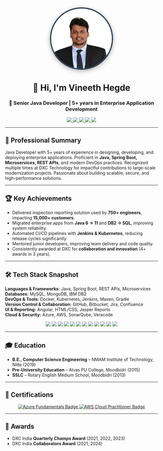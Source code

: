 <p align="center">
  <img src="Vineeth-Hegde.jpg" 
       alt="Vineeth Hegde" 
       width="200" 
       style="border-radius:50%; border: 4px solid #2e4053; box-shadow: 0px 4px 15px rgba(0,0,0,0.3);">
</p>

<h1 align="center">👋 Hi, I'm Vineeth Hegde</h1>
<h3 align="center">🚀 Senior Java Developer | 5+ years in Enterprise Application Development</h3>

<p align="center">
  <a href="https://www.linkedin.com/in/vineethhegde/">
    <img src="https://img.shields.io/badge/LinkedIn-0077B5?style=for-the-badge&logo=linkedin&logoColor=white"/>
  </a>
  <a href="https://github.com/vineeth-hegde">
    <img src="https://img.shields.io/badge/GitHub-100000?style=for-the-badge&logo=github&logoColor=white"/>
  </a>
  <a href="https://www.facebook.com/vineeth.hegde.75">
    <img src="https://img.shields.io/badge/Facebook-1877F2?style=for-the-badge&logo=facebook&logoColor=white"/>
  </a>
  <a href="https://www.instagram.com/vineeth__hegde/">
    <img src="https://img.shields.io/badge/Instagram-E4405F?style=for-the-badge&logo=instagram&logoColor=white"/>
  </a>
  <a href="https://x.com/vineethhegde68">
    <img src="https://img.shields.io/badge/Twitter-000000?style=for-the-badge&logo=x&logoColor=white"/>
  </a>
</p>

---

## 🌟 Professional Summary  
Java Developer with 5+ years of experience in designing, developing, and deploying enterprise applications. Proficient in **Java, Spring Boot, Microservices, REST APIs**, and modern DevOps practices. Recognized multiple times at DXC Technology for impactful contributions to large-scale modernization projects. Passionate about building scalable, secure, and high-performance solutions.  

---

## 🏆 Key Achievements  
- Delivered inspection reporting solution used by **750+ engineers**, impacting **15,000+ customers**.  
- Migrated enterprise apps from **Java 6 → 11** and **DB2 → SQL**, improving system reliability.  
- Automated CI/CD pipelines with **Jenkins & Kubernetes**, reducing release cycles significantly.  
- Mentored junior developers, improving team delivery and code quality.  
- Consistently awarded at DXC for **collaboration and innovation** (4+ awards in 3 years).  

---

## 🛠 Tech Stack Snapshot  

**Languages & Frameworks:** Java, Spring Boot, REST APIs, Microservices  
**Databases:** MySQL, MongoDB, IBM DB2  
**DevOps & Tools:** Docker, Kubernetes, Jenkins, Maven, Gradle  
**Version Control & Collaboration:** GitHub, Bitbucket, Jira, Confluence  
**UI & Reporting:** Angular, HTML/CSS, Jasper Reports  
**Cloud & Security:** Azure, AWS, SonarQube, Veracode  

<p align="center">
  <img src="https://img.shields.io/badge/Java-ED8B00?style=for-the-badge&logo=openjdk&logoColor=white"/>
  <img src="https://img.shields.io/badge/Spring_Boot-6DB33F?style=for-the-badge&logo=springboot&logoColor=white"/>
  <img src="https://img.shields.io/badge/Microservices-FF6F00?style=for-the-badge&logo=apache&logoColor=white"/>
  <img src="https://img.shields.io/badge/REST_API-02569B?style=for-the-badge&logo=postman&logoColor=white"/>
  <img src="https://img.shields.io/badge/MySQL-4479A1?style=for-the-badge&logo=mysql&logoColor=white"/>
  <img src="https://img.shields.io/badge/MongoDB-47A248?style=for-the-badge&logo=mongodb&logoColor=white"/>
  <img src="https://img.shields.io/badge/IBM_DB2-054ADA?style=for-the-badge&logo=ibm&logoColor=white"/>
  <img src="https://img.shields.io/badge/Docker-2496ED?style=for-the-badge&logo=docker&logoColor=white"/>
  <img src="https://img.shields.io/badge/Kubernetes-326CE5?style=for-the-badge&logo=kubernetes&logoColor=white"/>
  <img src="https://img.shields.io/badge/Jenkins-D24939?style=for-the-badge&logo=jenkins&logoColor=white"/>
  <img src="https://img.shields.io/badge/Azure-0078D4?style=for-the-badge&logo=microsoftazure&logoColor=white"/>
  <img src="https://img.shields.io/badge/AWS-232F3E?style=for-the-badge&logo=amazonaws&logoColor=white"/>
</p>  

---

## 🎓 Education  
- **B.E., Computer Science Engineering** – NMAM Institute of Technology, Nitte (2019)  
- **Pre-University Education** – Alvas PU College, Moodbidri (2015)  
- **SSLC** – Rotary English Medium School, Moodbidri (2013)  

---

## 📜 Certifications  
<p align="center">
  <a href="https://www.credly.com/badges/52ffe432-de0a-46b9-86d2-ebc7e65fee01" target="_blank">
    <img src="https://images.credly.com/size/340x340/images/52ffe432-de0a-46b9-86d2-ebc7e65fee01/azure-badge.png" alt="Azure Fundamentals Badge" width="150">
  </a>
  <a href="https://www.credly.com/earner/earned/badge/fafda2e1-12fd-4949-8c0f-f76b03c57c92" target="_blank">
    <img src="https://images.credly.com/size/340x340/images/fafda2e1-12fd-4949-8c0f-f76b03c57c92/aws-badge.png" alt="AWS Cloud Practitioner Badge" width="150">
  </a>
</p>


---

## 🏅 Awards  
- DXC India **Quarterly Champs Award** (2021, 2022, 2023)  
- DXC India **Collaborators Award** (2021, 2024)  
